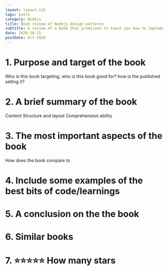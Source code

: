 ```yaml
---
layout: layout.njk
tags: posts
category: Nodejs
title: Book review of Nodejs design patterns
subtitle: A review of a book that promiises to teach you how to implement a series of best practices and design patterns to create efficient and robust Node.js applications.
date: 2020-10-15
postDate: Oct-2020
---
```

# 1. Purpose and target of the book
Who is this book targeting, who is this book good for?
how is the published selling it?
# 2. A brief summary of the book
Content
Structure and layout
Comprehension ability
# 3. The most important aspects of the book
How does the book compare to 
# 4. Include some examples of the best bits of code/learnings
# 5. A conclusion on the the book
# 6. Similar books
# 7. ⭐⭐⭐⭐⭐ How many stars